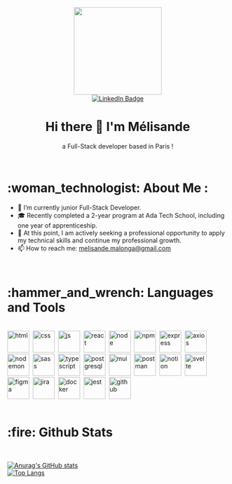 <div id="header" align="center">
  <img src="https://i.pinimg.com/736x/c3/ac/91/c3ac91cdfb7e17dcdbd9741560cb1622.jpg" height="200vh">
  <div id="badges">
    <a href="">
      <img src="https://img.shields.io/badge/LinkedIn-blue?style=for-the-badge&logo=linkedin&logoColor=white" alt="LinkedIn Badge"/>
    </a>
  </div>
  <h1 align="center">Hi there 👋 I'm Mélisande </h1>
  <p align="center">a Full-Stack developer based in Paris !</p>
</div>
</br>

<h1>  :woman_technologist: About Me  :</h1>

- 🔭 I’m currently junior Full-Stack Developer.
- 🎓 Recently completed a 2-year program at Ada Tech School, including one year of apprenticeship.
- 💼 At this point, I am actively seeking a professional opportunity to apply my technical skills and continue my professional growth.
- 📫 How to reach me: melisande.malonga@gmail.com
<br>


<h1> :hammer_and_wrench: Languages and Tools </h1>
<br>
<div>
<img  width="50px" alt="html" src="https://cdn.jsdelivr.net/gh/devicons/devicon@latest/icons/html5/html5-original.svg"/>&nbsp
<img height="50px" width="50px" alt="css" src="https://cdn.jsdelivr.net/gh/devicons/devicon@latest/icons/css3/css3-original.svg" />&nbsp
<img height="50px" width="50px" alt="js" src="https://cdn.jsdelivr.net/gh/devicons/devicon@latest/icons/javascript/javascript-original.svg" />&nbsp
<img height="50px" width="50px" alt="react" src="https://cdn.jsdelivr.net/gh/devicons/devicon@latest/icons/react/react-original.svg"/>&nbsp
<img height="50px" width="50px" alt="node" src="https://cdn.jsdelivr.net/gh/devicons/devicon@latest/icons/nodejs/nodejs-original-wordmark.svg"/>&nbsp
  <img height="50px" width="50px" alt="npm" src="https://cdn.jsdelivr.net/gh/devicons/devicon@latest/icons/npm/npm-original-wordmark.svg"/>&nbsp
  <img height="50px" width="50px" alt="express" src="https://cdn.jsdelivr.net/gh/devicons/devicon@latest/icons/express/express-original-wordmark.svg"/>&nbsp
  <img height="50px" width="50px" alt="axios" src="https://cdn.jsdelivr.net/gh/devicons/devicon@latest/icons/axios/axios-plain-wordmark.svg" />&nbsp
  <img height="50px" width="50px" alt="nodemon" src="https://cdn.jsdelivr.net/gh/devicons/devicon@latest/icons/nodemon/nodemon-plain.svg" />&nbsp
  <img height="50px" width="50px" alt="sass" src="https://cdn.jsdelivr.net/gh/devicons/devicon@latest/icons/sass/sass-original.svg" />&nbsp
  <img height="50px" width="50px" alt="typescript" src="https://cdn.jsdelivr.net/gh/devicons/devicon@latest/icons/typescript/typescript-original.svg" />&nbsp
  <img height="50px" width="50px" alt="postgresql" src="https://cdn.jsdelivr.net/gh/devicons/devicon@latest/icons/postgresql/postgresql-original-wordmark.svg" />&nbsp
  <img height="50px" width="50px" alt="mui" src="https://cdn.jsdelivr.net/gh/devicons/devicon@latest/icons/materialui/materialui-original.svg" />&nbsp
  <img height="50px" width="50px" alt="postman" src="https://cdn.jsdelivr.net/gh/devicons/devicon@latest/icons/postman/postman-original.svg" />&nbsp
  <img height="50px" width="50px" alt="notion" src="https://cdn.jsdelivr.net/gh/devicons/devicon@latest/icons/notion/notion-original.svg" />&nbsp
  <img height="50px" width="50px" alt="svelte" src="https://cdn.jsdelivr.net/gh/devicons/devicon@latest/icons/svelte/svelte-original.svg" />&nbsp
  <img height="50px" width="50px" alt="figma" src="https://cdn.jsdelivr.net/gh/devicons/devicon@latest/icons/figma/figma-original.svg" />&nbsp
  <img height="50px" width="50px" alt="jira" src="https://cdn.jsdelivr.net/gh/devicons/devicon@latest/icons/jira/jira-original-wordmark.svg" />&nbsp
  <img height="50px" width="50px" alt="docker" src="https://cdn.jsdelivr.net/gh/devicons/devicon@latest/icons/docker/docker-plain-wordmark.svg" />&nbsp
  <img height="50px" width="50px" alt="jest" src="https://cdn.jsdelivr.net/gh/devicons/devicon@latest/icons/jest/jest-plain.svg" />&nbsp
  <img height="50px" width="50px" alt="github" src="https://cdn.jsdelivr.net/gh/devicons/devicon@latest/icons/github/github-original-wordmark.svg" />&nbsp
  </div>
  <br>


  <h1> :fire: Github Stats </h1>
  <br>

  [![Anurag's GitHub stats](https://github-readme-stats.vercel.app/api?username=Mlisande&layout=compact&theme=vision-friendly-dark)](https://github.com/anuraghazra/github-readme-stats)
  <br>
  [![Top Langs](https://github-readme-stats.vercel.app/api/top-langs/?username=Mlisande&layout=compact&theme=vision-friendly-dark)](https://github.com/anuraghazra/github-readme-stats)
          
          
          
  
          
          
          
          
          
          
          
          
          
          
          
          
          
          
          
          
          
          



<!--
**Mlisande/Mlisande** is a ✨ _special_ ✨ repository because its `README.md` (this file) appears on your GitHub profile.

Here are some ideas to get you started:

- 🔭 I’m currently working on ...
- 🌱 I’m currently learning ...
- 👯 I’m looking to collaborate on ...
- 🤔 I’m looking for help with ...
- 💬 Ask me about ...
- 📫 How to reach me: ...
- 😄 Pronouns: ...
- ⚡ Fun fact: ...
-->
